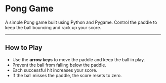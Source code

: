 # Pong Game

A simple Pong game built using Python and Pygame. Control the paddle to keep the ball bouncing and rack up your score.

---

## How to Play
- Use the **arrow keys** to move the paddle and keep the ball in play.
- Prevent the ball from falling below the paddle.
- Each successful hit increases your score.
- If the ball misses the paddle, the score resets to zero.
